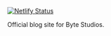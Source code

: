 [![Netlify Status](https://api.netlify.com/api/v1/badges/762c10ee-75db-4c27-9ae2-68e4c17e96bd/deploy-status)](https://app.netlify.com/sites/bytestudios-blog/deploys)

Official blog site for Byte Studios.
